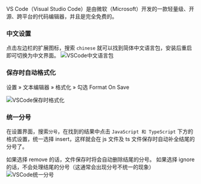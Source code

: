 VS Code（Visual Studio Code）是由微软（Microsoft）开发的一款轻量级、开源、跨平台的代码编辑器，并且是完全免费的。

### 中文设置

点击左边栏的扩展图标，搜索 `chinese` 就可以找到简体中文语言包，安装后重启即可切换为中文界面。
![VSCode中文语言包](https://lib.zhaiduting.work.gd/uPic/VSCode%E4%B8%AD%E6%96%87%E8%AF%AD%E8%A8%80%E5%8C%85.png)

### 保存时自动格式化

设置 » 文本编辑器 » 格式化 » 勾选 Format On Save

![VSCode保存时格式化](https://lib.zhaiduting.work.gd/uPic/VSCode%E4%BF%9D%E5%AD%98%E6%97%B6%E6%A0%BC%E5%BC%8F%E5%8C%96.png)

### 统一分号

在设置界面，搜索`分号`，在找到的结果中点击 `JavaScript 和 TypeScript` 下方的格式设置，统一选择 insert，这样就会在 js 文件及 ts 文件保存时自动补全结尾的分号了。

如果选择 remove 的话，文件保存时将会自动删除结尾的分号。
如果选择 ignore 的话，不会处理结尾的分号（这通常会出现分号不统一的现象）
![VSCode统一分号](https://lib.zhaiduting.work.gd/uPic/VSCode%E7%BB%9F%E4%B8%80%E5%88%86%E5%8F%B7.png)
